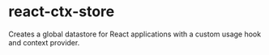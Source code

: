 # react-ctx-store

Creates a global datastore for React applications with a custom usage hook and context provider.